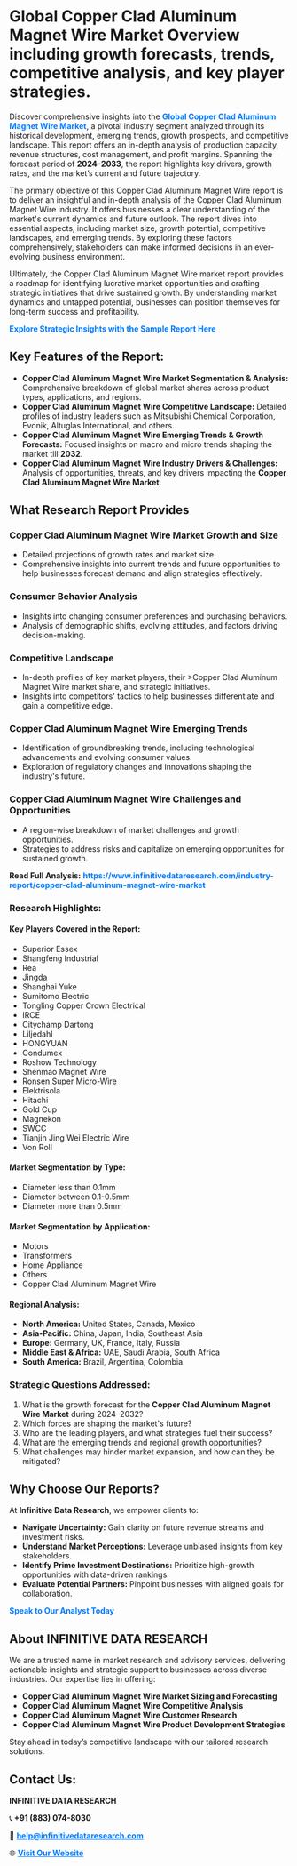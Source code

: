 <h1>Global Copper Clad Aluminum Magnet Wire Market Overview including growth forecasts, trends, competitive analysis, and key player strategies.</h1>
<p>
Discover comprehensive insights into the 
<a href="https://www.infinitivedataresearch.com/industry-report/copper-clad-aluminum-magnet-wire-market" rel="dofollow" style="color: #007BFF; text-decoration: none;"><strong>Global Copper Clad Aluminum Magnet Wire Market</strong></a>, a pivotal industry segment analyzed through its historical development, emerging trends, growth prospects, and competitive landscape. This report offers an in-depth analysis of production capacity, revenue structures, cost management, and profit margins. Spanning the forecast period of <strong>2024–2033</strong>, the report highlights key drivers, growth rates, and the market’s current and future trajectory.
</p>
<p>
The primary objective of this Copper Clad Aluminum Magnet Wire report is to deliver an insightful and in-depth analysis of the Copper Clad Aluminum Magnet Wire industry. It offers businesses a clear understanding of the market's current dynamics and future outlook. The report dives into essential aspects, including market size, growth potential, competitive landscapes, and emerging trends. By exploring these factors comprehensively, stakeholders can make informed decisions in an ever-evolving business environment.
</p>
<p>
Ultimately, the Copper Clad Aluminum Magnet Wire market report provides a roadmap for identifying lucrative market opportunities and crafting strategic initiatives that drive sustained growth. By understanding market dynamics and untapped potential, businesses can position themselves for long-term success and profitability.
</p>
<p>
<a href="https://www.infinitivedataresearch.com/request-sample/reportId=110627" style="color: #007BFF; text-decoration: none;"><strong>Explore Strategic Insights with the Sample Report Here</strong></a>
</p>

<h2>Key Features of the Report:</h2>
<ul>
<li><strong>Copper Clad Aluminum Magnet Wire Market Segmentation & Analysis:</strong> Comprehensive breakdown of global market shares across product types, applications, and regions.</li>
<li><strong>Copper Clad Aluminum Magnet Wire Competitive Landscape:</strong> Detailed profiles of industry leaders such as Mitsubishi Chemical Corporation, Evonik, Altuglas International, and others.</li>
<li><strong>Copper Clad Aluminum Magnet Wire Emerging Trends & Growth Forecasts:</strong> Focused insights on macro and micro trends shaping the market till <strong>2032</strong>.</li>
<li><strong>Copper Clad Aluminum Magnet Wire Industry Drivers & Challenges:</strong> Analysis of opportunities, threats, and key drivers impacting the <strong>Copper Clad Aluminum Magnet Wire Market</strong>.</li>
</ul>

<h2>What Research Report Provides</h2>
<h3>Copper Clad Aluminum Magnet Wire Market Growth and Size</h3>
<ul>
<li>Detailed projections of growth rates and market size.</li>
<li>Comprehensive insights into current trends and future opportunities to help businesses forecast demand and align strategies effectively.</li>
</ul>

<h3>Consumer Behavior Analysis</h3>
<ul>
<li>Insights into changing consumer preferences and purchasing behaviors.</li>
<li>Analysis of demographic shifts, evolving attitudes, and factors driving decision-making.</li>
</ul>

<h3>Competitive Landscape</h3>
<ul>
<li>In-depth profiles of key market players, their >Copper Clad Aluminum Magnet Wire market share, and strategic initiatives.</li>
<li>Insights into competitors' tactics to help businesses differentiate and gain a competitive edge.</li>
</ul>

<h3>Copper Clad Aluminum Magnet Wire Emerging Trends</h3>
<ul>
<li>Identification of groundbreaking trends, including technological advancements and evolving consumer values.</li>
<li>Exploration of regulatory changes and innovations shaping the industry's future.</li>
</ul>

<h3>Copper Clad Aluminum Magnet Wire Challenges and Opportunities</h3>
<ul>
<li>A region-wise breakdown of market challenges and growth opportunities.</li>
<li>Strategies to address risks and capitalize on emerging opportunities for sustained growth.</li>
</ul>
<p><strong>Read Full Analysis:</strong> <a href="https://www.infinitivedataresearch.com/industry-report/copper-clad-aluminum-magnet-wire-market" rel="dofollow" style="color: #007BFF; text-decoration: none;"><strong>https://www.infinitivedataresearch.com/industry-report/copper-clad-aluminum-magnet-wire-market</strong></a></p>
<h3>Research Highlights:</h3>
<h4>Key Players Covered in the Report:</h4>
<ul><li>Superior Essex</li><li>Shangfeng Industrial</li><li>Rea</li><li>Jingda</li><li>Shanghai Yuke</li><li>Sumitomo Electric</li><li>Tongling Copper Crown Electrical</li><li>IRCE</li><li>Citychamp Dartong</li><li>Liljedahl</li><li>HONGYUAN</li><li>Condumex</li><li>Roshow Technology</li><li>Shenmao Magnet Wire</li><li>Ronsen Super Micro-Wire</li><li>Elektrisola</li><li>Hitachi</li><li>Gold Cup</li><li>Magnekon</li><li>SWCC</li><li>Tianjin Jing Wei Electric Wire</li><li>Von Roll</li></ul>
<h4>Market Segmentation by Type:</h4>
<ul><li>Diameter less than 0.1mm</li><li>Diameter between 0.1-0.5mm</li><li>Diameter more than 0.5mm</li></ul>
<h4>Market Segmentation by Application:</h4>
<ul><li>Motors</li><li>Transformers</li><li>Home Appliance</li><li>Others</li><li>Copper Clad Aluminum Magnet Wire</li></ul>

<h4>Regional Analysis:</h4>
<ul>
<li><strong>North America:</strong> United States, Canada, Mexico</li>
<li><strong>Asia-Pacific:</strong> China, Japan, India, Southeast Asia</li>
<li><strong>Europe:</strong> Germany, UK, France, Italy, Russia</li>
<li><strong>Middle East & Africa:</strong> UAE, Saudi Arabia, South Africa</li>
<li><strong>South America:</strong> Brazil, Argentina, Colombia</li>
</ul>

<h3>Strategic Questions Addressed:</h3>
<ol>
<li>What is the growth forecast for the <strong>Copper Clad Aluminum Magnet Wire Market</strong> during 2024–2032?</li>
<li>Which forces are shaping the market's future?</li>
<li>Who are the leading players, and what strategies fuel their success?</li>
<li>What are the emerging trends and regional growth opportunities?</li>
<li>What challenges may hinder market expansion, and how can they be mitigated?</li>
</ol>

<h2>Why Choose Our Reports?</h2>
<p>At <strong>Infinitive Data Research</strong>, we empower clients to:</p>
<ul>
<li><strong>Navigate Uncertainty:</strong> Gain clarity on future revenue streams and investment risks.</li>
<li><strong>Understand Market Perceptions:</strong> Leverage unbiased insights from key stakeholders.</li>
<li><strong>Identify Prime Investment Destinations:</strong> Prioritize high-growth opportunities with data-driven rankings.</li>
<li><strong>Evaluate Potential Partners:</strong> Pinpoint businesses with aligned goals for collaboration.</li>
</ul>
<p><a href="https://www.infinitivedataresearch.com/industry-report/copper-clad-aluminum-magnet-wire-market" rel="dofollow" style="color: #007BFF; text-decoration: none;"><strong>Speak to Our Analyst Today</strong></a></p>

<h2>About INFINITIVE DATA RESEARCH</h2>
<p>We are a trusted name in market research and advisory services, delivering actionable insights and strategic support to businesses across diverse industries. Our expertise lies in offering:</p>
<ul>
<li><strong>Copper Clad Aluminum Magnet Wire Market Sizing and Forecasting</strong></li>
<li><strong>Copper Clad Aluminum Magnet Wire Competitive Analysis</strong></li>
<li><strong>Copper Clad Aluminum Magnet Wire Customer Research</strong></li>
<li><strong>Copper Clad Aluminum Magnet Wire Product Development Strategies</strong></li>
</ul>
<p>Stay ahead in today’s competitive landscape with our tailored research solutions.</p>

<h2>Contact Us:</h2>
<p><strong>INFINITIVE DATA RESEARCH</strong></p>
<p>📞 <strong>+91 (883) 074-8030</strong></p>
<p>📧 <strong><a href="mailto:help@infinitivedataresearch.com" style="color: #007BFF;">help@infinitivedataresearch.com</a></strong></p>
<p>🌐 <strong><a href="https://www.infinitivedataresearch.com" rel="dofollow" style="color: #007BFF;">Visit Our Website</a></strong></p>